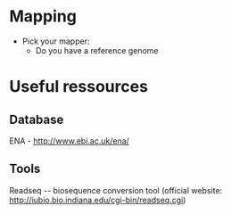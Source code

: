 Mapping
=====

+ Pick your mapper:
  + Do you have a reference genome


Useful ressources
=======

Database
----
ENA - http://www.ebi.ac.uk/ena/

Tools
---
Readseq -- biosequence conversion tool (official website: http://iubio.bio.indiana.edu/cgi-bin/readseq.cgi)
